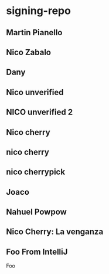 # signing-repo
## Martin Pianello
## Nico Zabalo
## Dany
## Nico unverified
## NICO unverified 2
## Nico cherry
## nico cherry
## nico cherrypick
## Joaco
## Nahuel Powpow
## Nico Cherry: La venganza
## Foo From IntelliJ
Foo

